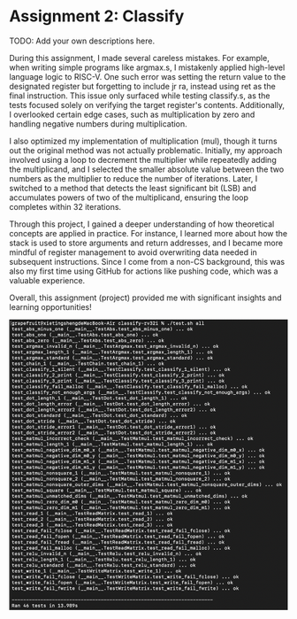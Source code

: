# Assignment 2: Classify

TODO: Add your own descriptions here.


During this assignment, I made several careless mistakes. For example, when writing simple programs like argmax.s, I mistakenly applied high-level language logic to RISC-V. One such error was setting the return value to the designated register but forgetting to include jr ra, instead using ret as the final instruction. This issue only surfaced while testing classify.s, as the tests focused solely on verifying the target register's contents. Additionally, I overlooked certain edge cases, such as multiplication by zero and handling negative numbers during multiplication.

I also optimized my implementation of multiplication (mul), though it turns out the original method was not actually problematic. Initially, my approach involved using a loop to decrement the multiplier while repeatedly adding the multiplicand, and I selected the smaller absolute value between the two numbers as the multiplier to reduce the number of iterations. Later, I switched to a method that detects the least significant bit (LSB) and accumulates powers of two of the multiplicand, ensuring the loop completes within 32 iterations.

Through this project, I gained a deeper understanding of how theoretical concepts are applied in practice. For instance, I learned more about how the stack is used to store arguments and return addresses, and I became more mindful of register management to avoid overwriting data needed in subsequent instructions. Since I come from a non-CS background, this was also my first time using GitHub for actions like pushing code, which was a valuable experience.

Overall, this assignment (project) provided me with significant insights and learning opportunities!

![image](Test_Result.png)